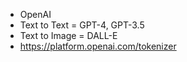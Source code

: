 - OpenAI
- Text to Text = GPT-4, GPT-3.5
- Text to Image = DALL-E
- https://platform.openai.com/tokenizer
